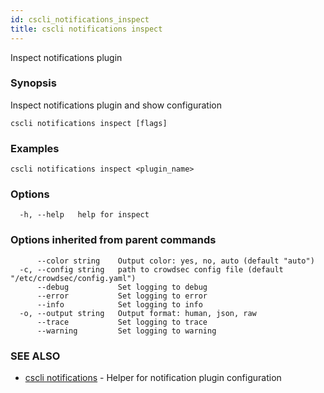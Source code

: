 ```yaml
---
id: cscli_notifications_inspect
title: cscli notifications inspect
---
```

Inspect notifications plugin

### Synopsis

Inspect notifications plugin and show configuration

```
cscli notifications inspect [flags]
```

### Examples

```
cscli notifications inspect <plugin_name>
```

### Options

```
  -h, --help   help for inspect
```

### Options inherited from parent commands

```
      --color string    Output color: yes, no, auto (default "auto")
  -c, --config string   path to crowdsec config file (default "/etc/crowdsec/config.yaml")
      --debug           Set logging to debug
      --error           Set logging to error
      --info            Set logging to info
  -o, --output string   Output format: human, json, raw
      --trace           Set logging to trace
      --warning         Set logging to warning
```

### SEE ALSO

* [cscli notifications](/cscli/cscli_notifications.md)	 - Helper for notification plugin configuration

